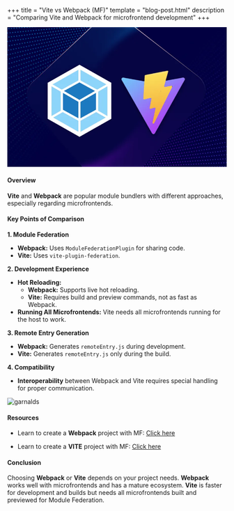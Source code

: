+++
title = "Vite vs Webpack (MF)"
template = "blog-post.html"
description = "Comparing Vite and Webpack for microfrontend development"
+++

![blog-cover](/images/blog/2024-07-01/vite-vs-webpack.webp)

<h4><b>Overview</b></h4>

<b>Vite</b> and <b>Webpack</b> are popular module bundlers with different approaches, especially regarding microfrontends.

<h4><b>Key Points of Comparison</b></h4>

<b>1. Module Federation</b>

- <b>Webpack:</b> Uses `ModuleFederationPlugin` for sharing code.
- <b>Vite:</b> Uses `vite-plugin-federation`.

<b>2. Development Experience</b>

- <b>Hot Reloading:</b>
  - <b>Webpack:</b> Supports live hot reloading.
  - <b>Vite:</b> Requires build and preview commands, not as fast as Webpack.
- <b>Running All Microfrontends:</b> Vite needs all microfrontends running for the host to work.

<b>3. Remote Entry Generation</b>

- <b>Webpack:</b> Generates `remoteEntry.js` during development.
- <b>Vite:</b> Generates `remoteEntry.js` only during the build.

<b>4. Compatibility</b>
- <b>Interoperability</b> between Webpack and Vite requires special handling for proper communication.

![garnalds](/images/blog/general/garlands.png)


<h4><b>Resources</b></h4>

- Learn to create a <b>Webpack</b> project with MF: <a target="_blank" href="https://youtu.be/lKKsjpH09dU?si=lVE58HAuWyddfuRe" class="presentation-text">Click here</a>

- Learn to create a <b>VITE</b> project with MF: <a target="_blank" href="https://www.youtube.com/watch?si=D_stg3jW_fGL2uKh&v=t-nchkL9yIg&feature=youtu.be" class="presentation-text">Click here</a>

<h4><b>Conclusion</b></h4>

Choosing <b>Webpack</b> or <b>Vite</b> depends on your project needs. <b>Webpack</b> works well with microfrontends and has a mature ecosystem. <b>Vite</b> is faster for development and builds but needs all microfrontends built and previewed for Module Federation.